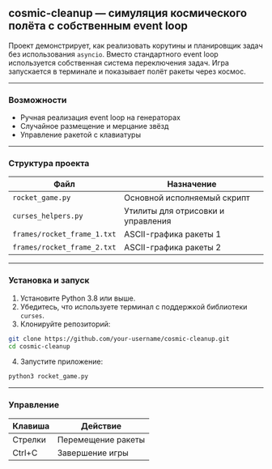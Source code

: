 ## cosmic-cleanup — симуляция космического полёта с собственным event loop

Проект демонстрирует, как реализовать корутины и планировщик задач без использования `asyncio`. Вместо стандартного event loop используется собственная система переключения задач. Игра запускается в терминале и показывает полёт ракеты через космос.

---

### Возможности

* Ручная реализация event loop на генераторах
* Случайное размещение и мерцание звёзд
* Управление ракетой с клавиатуры

---

### Структура проекта

| Файл                        | Назначение                              |
| --------------------------- | --------------------------------------- |
| `rocket_game.py`            | Основной исполняемый скрипт             |
| `curses_helpers.py`         | Утилиты для отрисовки и управления      |
| `frames/rocket_frame_1.txt` | ASCII-графика ракеты 1                  |
| `frames/rocket_frame_2.txt` | ASCII-графика ракеты 2                  |

---

### Установка и запуск

1. Установите Python 3.8 или выше.
2. Убедитесь, что используете терминал с поддержкой библиотеки `curses`.
3. Клонируйте репозиторий:

```bash
git clone https://github.com/your-username/cosmic-cleanup.git
cd cosmic-cleanup
```

4. Запустите приложение:

```bash
python3 rocket_game.py
```

---

### Управление

| Клавиша | Действие           |
| ------- | ------------------ |
| Стрелки | Перемещение ракеты |
| Ctrl+C  | Завершение игры    |
